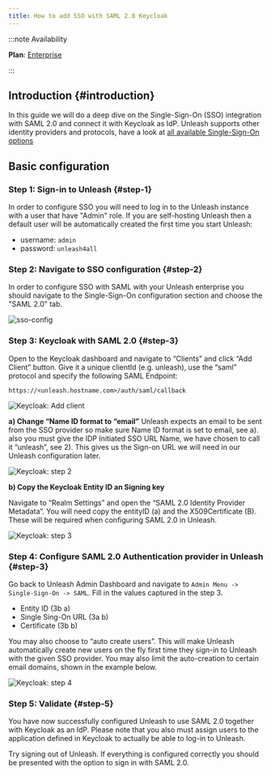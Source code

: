 ```yaml
---
title: How to add SSO with SAML 2.0 Keycloak
---
```


:::note Availability

**Plan**: [Enterprise](https://www.getunleash.io/pricing)

:::

## Introduction {#introduction}

In this guide we will do a deep dive on the Single-Sign-On (SSO) integration with SAML 2.0 and connect it with Keycloak as IdP. Unleash supports other identity providers and protocols, have a look at [all available Single-Sign-On options](../reference/sso.md)

## Basic configuration

### Step 1: Sign-in to Unleash {#step-1}

In order to configure SSO you will need to log in to the Unleash instance with a user that have "Admin" role. If you are self-hosting Unleash then a default user will be automatically created the first time you start Unleash:

- username: `admin`
- password: `unleash4all`

### Step 2: Navigate to SSO configuration {#step-2}

In order to configure SSO with SAML with your Unleash enterprise you should navigate to the Single-Sign-On configuration section and choose the "SAML 2.0" tab.

![sso-config](/img/sso-configure-saml.png)

### Step 3: Keycloak with SAML 2.0 {#step-3}

Open to the Keycloak dashboard and navigate to “Clients” and click “Add Client” button. Give it a unique clientId (e.g. unleash), use the “saml” protocol and specify the following SAML Endpoint:

```
https://<unleash.hostname.com>/auth/saml/callback
```

![Keycloak: Add client](/img/keykloak_step1-768x347.png)

**a) Change “Name ID format to “email”** Unleash expects an email to be sent from the SSO provider so make sure Name ID format is set to email, see a). also you must give the IDP Initiated SSO URL Name, we have chosen to call it “unleash”, see 2). This gives us the Sign-on URL we will need in our Unleash configuration later.

![Keycloak: step 2](/img/keykloak_step2b-768x242.png)

**b) Copy the Keycloak Entity ID an Signing key**

Navigate to “Realm Settings” and open the “SAML 2.0 Identity Provider Metadata”. You will need copy the entityID (a) and the X509Certificate (B). These will be required when configuring SAML 2.0 in Unleash.

![Keycloak: step 3](/img/keykloak_step3-768x235.png)

### Step 4: Configure SAML 2.0 Authentication provider in Unleash {#step-3}

Go back to Unleash Admin Dashboard and navigate to `Admin Menu -> Single-Sign-On -> SAML`. Fill in the values captured in the step 3.

- Entity ID (3b a)
- Single Sing-On URL (3a b)
- Certificate (3b b)

You may also choose to “auto create users”. This will make Unleash automatically create new users on the fly first time they sign-in to Unleash with the given SSO provider. You may also limit the auto-creation to certain email domains, shown in the example below.

![Keycloak: step 4](/img/keykloak_step4-768x644.png)

### Step 5: Validate {#step-5}

You have now successfully configured Unleash to use SAML 2.0 together with Keycloak as an IdP. Please note that you also must assign users to the application defined in Keycloak to actually be able to log-in to Unleash.

Try signing out of Unleash. If everything is configured correctly you should be presented with the option to sign in with SAML 2.0.
